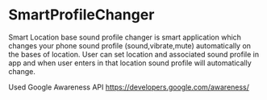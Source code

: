 # SmartProfileChanger

Smart Location base sound profile changer is smart application which
changes your phone sound profile (sound,vibrate,mute) automatically on
the bases of location. User can set location and associated sound profile in app and
when user enters in that location sound profile will automatically change.

Used Google Awareness API
https://developers.google.com/awareness/
